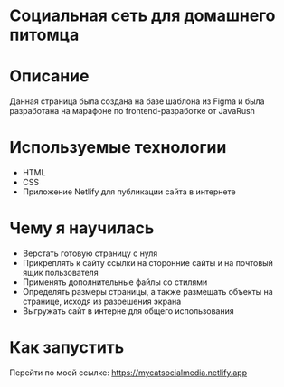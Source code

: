 # Социальная сеть для домашнего питомца

# Описание
Данная страница была создана на базе шаблона из Figma и была разработана на марафоне по frontend-разработке от JavaRush

# Используемые технологии
- HTML
- CSS
- Приложение Netlify для публикации сайта в интернете

# Чему я научилась
- Верстать готовую страницу с нуля
- Прикреплять к сайту ссылки на сторонние сайты и на почтовый ящик пользователя
- Применять дополнительные файлы со стилями
- Определять размеры страницы, а также размещать объекты на странице, исходя из разрешения экрана
- Выгружать сайт в интерне для общего использования

# Как запустить
Перейти по моей ссылке: https://mycatsocialmedia.netlify.app

